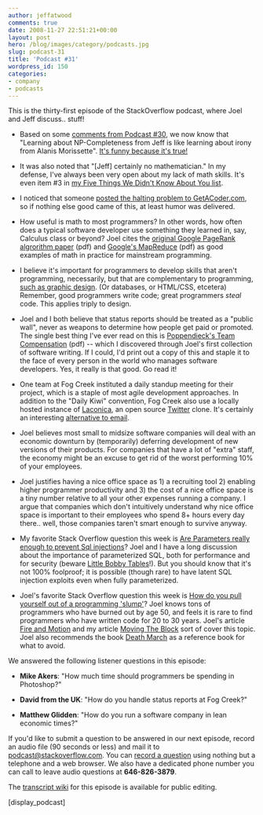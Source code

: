 ```yaml
---
author: jeffatwood
comments: true
date: 2008-11-27 22:51:21+00:00
layout: post
hero: /blog/images/category/podcasts.jpg
slug: podcast-31
title: 'Podcast #31'
wordpress_id: 150
categories:
- company
- podcasts
---
```


This is the thirty-first episode of the StackOverflow podcast, where
Joel and Jeff discuss.. stuff!






  * Based on some [comments from Podcast #30](http://blog.stackoverflow.com/2008/11/podcast-30/#comments), we now know that "Learning about NP-Completeness from Jeff is like learning about irony from Alanis Morissette". [It's funny because it's true!](http://www.codinghorror.com/blog/archives/001187.html)


  * It was also noted that "[Jeff] certainly no mathematician." In my defense, I've always been very open about my lack of math skills. It's even item #3 in [my Five Things We Didn't Know About You list](http://www.codinghorror.com/blog/archives/000770.html).


  * I noticed that someone [posted the halting problem to GetACoder.com](http://www.getacoder.com/projects/bug_finder_92913.html), so if nothing else good came of this, at least humor was delivered.


  * How useful is math to most programmers? In other words, how often does a typical software developer use something they learned in, say, Calculus class or beyond? Joel cites the [original Google PageRank algrorithm paper](http://citeseer.ist.psu.edu/cache/papers/cs/7144/http:zSzzSzwww-db.stanford.eduzSz~backrubzSzpageranksub.pdf/page98pagerank.pdf) (pdf) and [Google's MapReduce](http://labs.google.com/papers/mapreduce-osdi04.pdf) (pdf) as good examples of math in practice for mainstream programming.


  * I believe it's important for programmers to develop skills that aren't programming, necessarily, but that are complementary to programming, [such as graphic design](http://www.codinghorror.com/blog/archives/000849.html). (Or databases, or HTML/CSS, etcetera) Remember, good programmers write code; great programmers _steal_ code. This applies triply to design.


  * Joel and I both believe that status reports should be treated as a "public wall", never as weapons to determine how people get paid or promoted. The single best thing I've ever read on this is [Poppendieck's Team Compensation](http://www.poppendieck.com/pdfs/Compensation.pdf) (pdf) -- which I discovered through Joel's first collection of software writing. If I could, I'd print out a copy of this and staple it to the face of every person in the world who manages software developers. Yes, it really is that good. Go read it!


  * One team at Fog Creek instituted a daily standup meeting for their project, which is a staple of most agile development approaches. In addition to the "Daily Kiwi" convention, Fog Creek also use a locally hosted instance of [Laconica](http://laconi.ca/), an open source [Twitter](http://twitter.com/) clone. It's certainly an interesting [alternative to email](http://www.codinghorror.com/blog/archives/001191.html).


  * Joel believes most small to midsize software companies will deal with an economic downturn by (temporarily) deferring development of new versions of their products. For companies that have a lot of "extra" staff, the economy might be an excuse to get rid of the worst performing 10% of your employees.


  * Joel justifies having a nice office space as 1) a recruiting tool 2) enabling higher programmer productivity and 3) the cost of a nice office space is a tiny number relative to all your other expenses running a company. I argue that companies which don't intuitively understand why nice office space is important to their employees who spend 8+ hours every day there.. well, those companies taren't smart enough to survive anyway.


  * My favorite Stack Overflow question this week is [Are Parameters really enough to prevent Sql injections](http://stackoverflow.com/questions/306668/are-parameters-really-enough-to-prevent-sql-injections)? Joel and I have a long discussion about the importance of parameterized SQL, both for performance and for security (beware [Little Bobby Tables](http://xkcd.com/327/)!). But you should know that it's not 100% foolproof; it is possible (though rare) to have latent SQL injection exploits even when fully parameterized.


  * Joel's favorite Stack Overflow question this week is [How do you pull yourself out of a programming 'slump'](http://stackoverflow.com/questions/273299/how-do-you-pull-yourself-out-of-a-programming-slump)? Joel knows tons of programmers who have burned out by age 50, and feels it is rare to find programmers who have written code for 20 to 30 years. Joel's article [Fire and Motion](http://www.joelonsoftware.com/articles/fog0000000339.html) and my article [Moving The Block](http://www.codinghorror.com/blog/archives/000176.html) sort of cover this topic. Joel also recommends the book [Death March](http://www.amazon.com/dp/013143635X/?tag=codinghorror-20) as a reference book for what to avoid.  





We answered the following listener questions in this episode:






  * **Mike Akers**: "How much time should programmers be spending in Photoshop?"


  * **David from the UK**: "How do you handle status reports at Fog Creek?"


  * **Matthew Glidden**: "How do you run a software company in lean economic times?"




If you'd like to submit a question to be answered in our next episode, record an audio file (90 seconds or less) and mail it to [podcast@stackoverflow.com](mailto:podcast@stackoverflow.com). You can [record a question](http://blog.stackoverflow.com/index.php/2008/05/recording-podcast-questions-using-your-telephone/) using nothing but a telephone and a web browser. We also have a dedicated phone number you can call to leave audio questions at
**646-826-3879**.






The [transcript wiki](https://stackoverflow.fogbugz.com/default.asp?W26423) for this episode is available for public editing.






[display_podcast]

